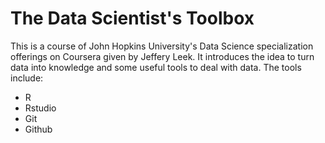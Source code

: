The Data Scientist's Toolbox
============================

This is a course of John Hopkins University's Data Science specialization offerings on Coursera given by Jeffery Leek. It introduces the idea to turn data into knowledge and some useful tools to deal with data. The tools include:
* R
* Rstudio
* Git
* Github
